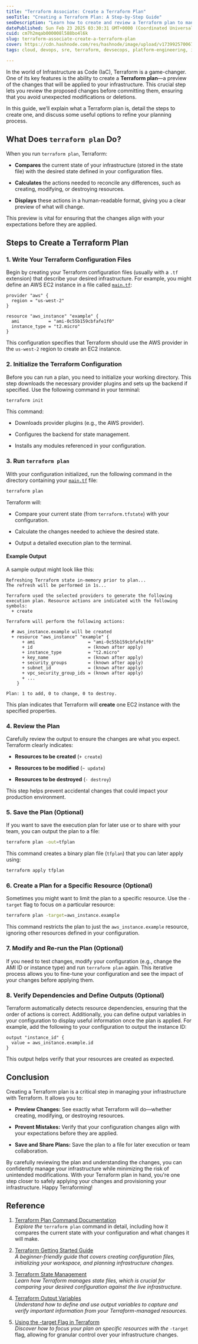 ```yaml
---
title: "Terraform Associate: Create a Terraform Plan"
seoTitle: "Creating a Terraform Plan: A Step-by-Step Guide"
seoDescription: "Learn how to create and review a Terraform plan to manage infrastructure changes safely and effectively with this comprehensive guide"
datePublished: Sun Feb 23 2025 03:30:31 GMT+0000 (Coordinated Universal Time)
cuid: cm7h2mqab000008l588bo4l6k
slug: terraform-associate-create-a-terraform-plan
cover: https://cdn.hashnode.com/res/hashnode/image/upload/v1739925700679/76e4a8a9-2289-4bab-8ba7-9a384fc56fae.png
tags: cloud, devops, sre, terraform, devsecops, platform-engineering, iac-infrastructure-as-code, terraform-associate

---
```


In the world of Infrastructure as Code (IaC), Terraform is a game-changer. One of its key features is the ability to create a **Terraform plan**—a preview of the changes that will be applied to your infrastructure. This crucial step lets you review the proposed changes before committing them, ensuring that you avoid unexpected modifications or deletions.

In this guide, we’ll explain what a Terraform plan is, detail the steps to create one, and discuss some useful options to refine your planning process.

## What Does `terraform plan` Do?

When you run `terraform plan`, Terraform:

* **Compares** the current state of your infrastructure (stored in the state file) with the desired state defined in your configuration files.
    
* **Calculates** the actions needed to reconcile any differences, such as creating, modifying, or destroying resources.
    
* **Displays** these actions in a human-readable format, giving you a clear preview of what will change.
    

This preview is vital for ensuring that the changes align with your expectations before they are applied.

## Steps to Create a Terraform Plan

### 1\. Write Your Terraform Configuration Files

Begin by creating your Terraform configuration files (usually with a `.tf` extension) that describe your desired infrastructure. For example, you might define an AWS EC2 instance in a file called [`main.tf`](http://main.tf):

```plaintext
provider "aws" {
  region = "us-west-2"
}

resource "aws_instance" "example" {
  ami           = "ami-0c55b159cbfafe1f0"
  instance_type = "t2.micro"
}
```

This configuration specifies that Terraform should use the AWS provider in the `us-west-2` region to create an EC2 instance.

### 2\. Initialize the Terraform Configuration

Before you can run a plan, you need to initialize your working directory. This step downloads the necessary provider plugins and sets up the backend if specified. Use the following command in your terminal:

```bash
terraform init
```

This command:

* Downloads provider plugins (e.g., the AWS provider).
    
* Configures the backend for state management.
    
* Installs any modules referenced in your configuration.
    

### 3\. Run `terraform plan`

With your configuration initialized, run the following command in the directory containing your [`main.tf`](http://main.tf) file:

```bash
terraform plan
```

Terraform will:

* Compare your current state (from `terraform.tfstate`) with your configuration.
    
* Calculate the changes needed to achieve the desired state.
    
* Output a detailed execution plan to the terminal.
    

#### Example Output

A sample output might look like this:

```plaintext
Refreshing Terraform state in-memory prior to plan...
The refresh will be performed in 1s...

Terraform used the selected providers to generate the following execution plan. Resource actions are indicated with the following symbols:
  + create

Terraform will perform the following actions:

  # aws_instance.example will be created
  + resource "aws_instance" "example" {
      + ami                    = "ami-0c55b159cbfafe1f0"
      + id                     = (known after apply)
      + instance_type          = "t2.micro"
      + key_name               = (known after apply)
      + security_groups        = (known after apply)
      + subnet_id              = (known after apply)
      + vpc_security_group_ids = (known after apply)
      + ...
    }

Plan: 1 to add, 0 to change, 0 to destroy.
```

This plan indicates that Terraform will **create** one EC2 instance with the specified properties.

### 4\. Review the Plan

Carefully review the output to ensure the changes are what you expect. Terraform clearly indicates:

* **Resources to be created** (`+ create`)
    
* **Resources to be modified** (`~ update`)
    
* **Resources to be destroyed** (`- destroy`)
    

This step helps prevent accidental changes that could impact your production environment.

### 5\. Save the Plan (Optional)

If you want to save the execution plan for later use or to share with your team, you can output the plan to a file:

```bash
terraform plan -out=tfplan
```

This command creates a binary plan file (`tfplan`) that you can later apply using:

```bash
terraform apply tfplan
```

### 6\. Create a Plan for a Specific Resource (Optional)

Sometimes you might want to limit the plan to a specific resource. Use the `-target` flag to focus on a particular resource:

```bash
terraform plan -target=aws_instance.example
```

This command restricts the plan to just the `aws_instance.example` resource, ignoring other resources defined in your configuration.

### 7\. Modify and Re-run the Plan (Optional)

If you need to test changes, modify your configuration (e.g., change the AMI ID or instance type) and run `terraform plan` again. This iterative process allows you to fine-tune your configuration and see the impact of your changes before applying them.

### 8\. Verify Dependencies and Define Outputs (Optional)

Terraform automatically detects resource dependencies, ensuring that the order of actions is correct. Additionally, you can define output variables in your configuration to display useful information once the plan is applied. For example, add the following to your configuration to output the instance ID:

```plaintext
output "instance_id" {
  value = aws_instance.example.id
}
```

This output helps verify that your resources are created as expected.

## Conclusion

Creating a Terraform plan is a critical step in managing your infrastructure with Terraform. It allows you to:

* **Preview Changes:** See exactly what Terraform will do—whether creating, modifying, or destroying resources.
    
* **Prevent Mistakes:** Verify that your configuration changes align with your expectations before they are applied.
    
* **Save and Share Plans:** Save the plan to a file for later execution or team collaboration.
    

By carefully reviewing the plan and understanding the changes, you can confidently manage your infrastructure while minimizing the risk of unintended modifications. With your Terraform plan in hand, you're one step closer to safely applying your changes and provisioning your infrastructure. Happy Terraforming!

## Reference

1. [Terraform Plan Command Documentation](https://developer.hashicorp.com/terraform/cli/commands/plan)  
    *Explore the* `terraform plan` command in detail, including how it compares the current state with your configuration and what changes it will make.
    
2. [Terraform Getting Started Guide](https://learn.hashicorp.com/collections/terraform/aws-get-started)  
    *A beginner-friendly guide that covers creating configuration files, initializing your workspace, and planning infrastructure changes.*
    
3. [Terraform State Management](https://www.terraform.io/language/state)  
    *Learn how Terraform manages state files, which is crucial for comparing your desired configuration against the live infrastructure.*
    
4. [Terraform Output Variables](https://www.terraform.io/language/values/outputs)  
    *Understand how to define and use output variables to capture and verify important information from your Terraform-managed resources.*
    
5. [Using the -target Flag in Terraform](https://developer.hashicorp.com/terraform/cli/commands/plan#target)  
    *Discover how to focus your plan on specific resources with the* `-target` flag, allowing for granular control over your infrastructure changes.